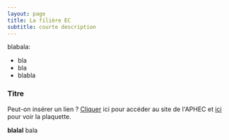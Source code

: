 ```yaml
---
layout: page
title: La filière EC
subtitle: courte description
---
```


blabala:

- bla
- bla
- blabla


### Titre



Peut-on insérer un lien ?  	[Cliquer](https://aphec.fr/spip.php?article588) ici pour accéder au site de l'APHEC et [ici](https://aphec.fr/IMG/pdf/plaquette_2020_aphecvf.pdf) pour voir la plaquette.


 **blalal** bala
